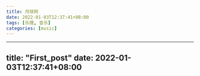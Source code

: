 ```yaml
---
title: 月球网
date: 2022-01-03T12:37:41+08:00
tags: [乐理, 音乐]
categories: [music]
---
```


---
title: "First_post"
date: 2022-01-03T12:37:41+08:00
---

